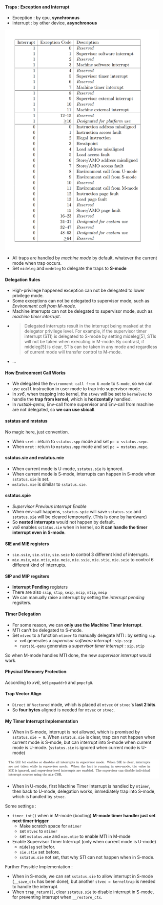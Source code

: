 
#### Traps : Exception and Interrupt
- Exception : by cpu, **synchronous**
- Interrupt : by other device, **asynchronous**

![image-20230506001335362](./assets/image-20230506001335362.png)

- All traps are handled by *machine mode* by default, whatever the current mode when trap occurs.
- Set `mideleg` and `medeleg` to delegate the traps to **S-mode**

#### Delegation Rules
- High-privilege happened exception can not be delegated to lower privilege mode.
- Some exceptions can not be delegated to supervisor mode, such as *Environment call from M-mode*.
- Machine interrupts can not be delegated to supervisor mode, such as *machine timer interrupt*.
- >Delegated interrupts result in the interrupt being masked at the delegator privilege level. For example, if the supervisor timer interrupt (STI) is delegated to S-mode by setting mideleg[5], STIs will not be taken when executing in M-mode. By contrast, if mideleg[5] is clear, STIs can be taken in any mode and regardless of current mode will transfer control to M-mode. 
- ...

#### How Environment Call Works

- We delegated the `Environment call from U-mode` to `S-mode`, so we can use `ecall` instruction in user mode to trap into supervisor mode.
- In *xv6*, when trapping into kernel, the `stvev` will be set to `kernelvec` to handle the **trap from kernel**, which is **horizontally** handled.
- In *rustsbi-qemu*, Env-call frome supervisor and Env-call from machine are not delegated, so **we can use sbicall**.

#### sstatus and mstatus
No magic here, just convention.
- When `sret` : return to `sstatus.spp` mode and set `pc = sstatus.sepc`.
- When `mret` : return to `mstatus.mpp` mode and set `pc = mstatus.mepc`.

#### sstatus.sie and mstatus.mie
- When current mode is U-mode, `sstatus.sie` is ignored.
- When current mode is S-mode, interrupts can happen in S-mode when `sstatus.sie` is set.
- `mstatus.mie` is similar to `sstatus.sie`.

#### sstatus.spie
- *Supervisor Previous Interrupt Enable*
- When env-call happens, `sstatus.spie` will save `sstatus.sie` and `sstatus.sie` will be cleared temporarily. (This is done by hardware)
- So **nested interrupts** would not happen by default.
- *vx6* enables `sstatus.sie` when in kernel, so **it can handle the timer interrupt even in S-mode**.


#### SIE and MIE registers
- `sie.ssie`, `sie.stie`, `sie.seie` to control 3 different kind of interrupts. 
- `mie.msie`, `mie.mtie`, `mie.meie`, `mie.ssie`, `mie.stie`, `mie.seie` to control 6 different kind of interrupts.

#### SIP and MIP regsiters
- **Interrupt Pending** registers
- There are also `ssip`, `stip`, `seip`, `msip`, `mtip`, `meip`
- We can manually raise a interrupt by setting the *interrupt pending* regsiters.

#### Timer Delegation
- For some reason, we can **only use the Machine Timer Interrupt**.
- MTI can't be delegated to S-mode.
- Set `mtvec` to a function `mtimer` to manually delegate MTI : by setting `sip`.
  - `xv6` generates a *supervisor software interrupt* : `sip.ssip`
  - `rustsbi-qemu` generates a *supervisor timer interrupt* : `sip.stip`

So when M-mode handles MTI done, the new *supervisor interrupt* would work.

#### Physical Memoery Protection

According to *xv6*, set `pmpaddr0` and `pmpcfg0`.

#### Trap Vector Align
- `Direct` or `Vectored` mode, which is placed at `mtvec` or `stvec`'s **last 2 bits**.
- So **four bytes** aligned is needed for `mtvec` or `stvec`.

#### My Timer Interrupt Implementation

- When in S-mode, interrupt is not allowed, which is promised by `sstatus.sie = 0`. When `sstatus.sie` is clear, trap can not happen when current mode is S-mode, but can interrupt into S-mode when current mode is U-mode. (`sstatus.sie` is ignored when current mode is U-mode)

![image-20230508082106687](./assets/image-20230508082106687.png)

- When in U-mode, first Machine Timer Interrupt is handled by `mtimer`, then back to U-mode, delegation works, immediately trap into S-mode, which is handled by `stvec`.

Some settings :

- `timer_int()` when in M-mode (booting)
  **M-mode timer handler just set next timer trigger**
  - Make scratch space for `mtimer`
  - set `mtvec` to `mtimer`
  - set `mstatus.mie` and `mie.mtie` to enable MTI in M-mode
- Enable Supervisor Timer Interrupt (only when current mode is U-mode)
  - `mideleg` set befor.
  - `sie.stie` set before.
  - `sstatus.sie` not set, that why STI can not happen when in S-mode.

Further Possible Implementation :

- When in S-mode, we can set `sstatus.sie` to allow interrupt in S-mode (`__save_ctx` has been done), but another `stvec = kerneltrap` is needed to handle the interrupt.
- When `trap_return()`, clear `sstatus.sie` to disable interrupt in S-mode, for preventing interrupt when `__restore_ctx`.
